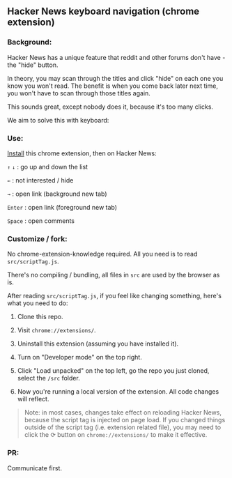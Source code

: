 ## Hacker News keyboard navigation (chrome extension)

### Background:

Hacker News has a unique feature that reddit and other forums don't have - the "hide" button.

In theory, you may scan through the titles and click "hide" on each one you know you won't read. The benefit is when you come back later next time, you won't have to scan through those titles again.

This sounds great, except nobody does it, because it's too many clicks.

We aim to solve this with keyboard:

### Use:

[Install](https://chrome.google.com/webstore/detail/hacker-news-keyboard-navi/minojogeicmpnoahlmaihajdgkojnjdn) this chrome extension, then on Hacker News:

`↑` `↓` : go up and down the list

`←` : not interested / hide

`→` : open link (background new tab)

`Enter` : open link (foreground new tab)

`Space` : open comments

### Customize / fork:

No chrome-extension-knowledge required. All you need is to read `src/scriptTag.js`.

There's no compiling / bundling, all files in `src` are used by the browser as is.

After reading `src/scriptTag.js`, if you feel like changing something, here's what you need to do:

1. Clone this repo.

1. Visit `chrome://extensions/`.

1. Uninstall this extension (assuming you have installed it).

1. Turn on "Developer mode" on the top right.

1. Click "Load unpacked" on the top left, go the repo you just cloned, select the `/src` folder.

1. Now you're running a local version of the extension. All code changes will reflect.

> Note: in most cases, changes take effect on reloading Hacker News, because the script tag is injected on page load. If you changed things outside of the script tag (i.e. extension related file), you may need to click the ⟳ button on `chrome://extensions/` to make it effective.

### PR:
Communicate first.
